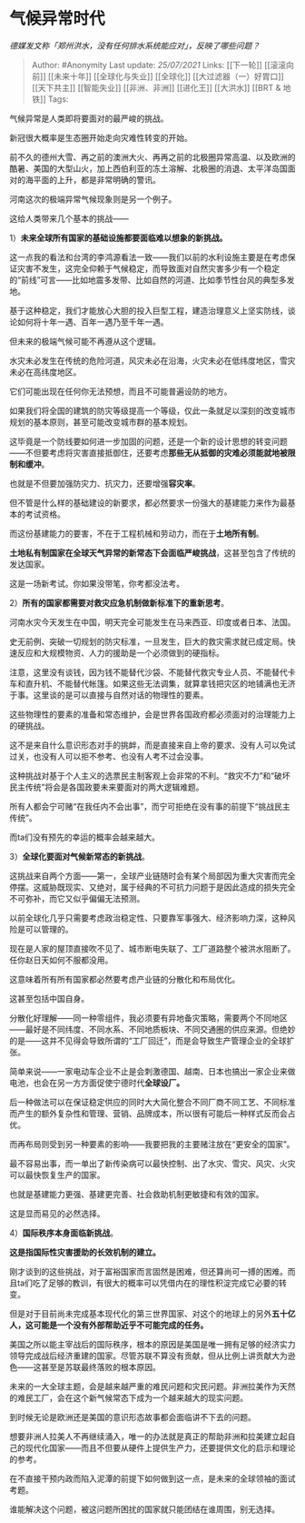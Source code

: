 # 气候异常时代
*德媒发文称「郑州洪水，没有任何排水系统能应对」，反映了哪些问题？*

> Author: #Anonymity 
Last update: *25/07/2021* 
Links: [[下一轮]] [[滚滚向前]] [[未来十年]] [[全球化与失业]] [[全球化]] [[大过滤器（一）好胃口]] [[天下共主]] [[智能失业]] [[非洲、非洲]] [[进化王]] [[大洪水]] [[BRT & 地铁]]
Tags:   



气候异常是人类即将要面对的最严峻的挑战。

新冠很大概率是生态圈开始走向灾难性转变的开始。

前不久的德州大雪、再之前的澳洲大火、再再之前的北极圈异常高温、以及欧洲的酷暑、美国的大型山火，加上西伯利亚的冻土溶解、北极圈的消退、太平洋岛国面对的海平面的上升，都是非常明确的警讯。

河南这次的极端异常气候现象则是另一个例子。

这给人类带来几个基本的挑战——

1）**未来全球所有国家的基础设施都要面临难以想象的新挑战。**

这一点我的看法和台湾的李鸿源看法一致——我们以前的水利设施主要是在考虑保证灾害不发生，这完全仰赖于气候稳定，而导致面对自然灾害多少有一个稳定的“前线”可言——比如地震多发带、比如自然的河道、比如季节性台风的典型多发地。

基于这种稳定，我们才能放心大胆的投入巨型工程，建造治理意义上坚实防线，谈论如何将十年一遇、百年一遇乃至千年一遇。

但未来的极端气候可能不再遵从这个逻辑。

水灾未必发生在传统的危险河道，风灾未必在沿海，火灾未必在低纬度地区，雪灾未必在高纬度地区。

它们可能出现在任何你无法预想，而且不可能普遍设防的地方。

如果我们将全国的建筑的防灾等级提高一个等级，仅此一条就足以深刻的改变城市规划的基本原则，甚至可能改变城市群的基本规划。

这毕竟是一个防线要如何进一步加固的问题，还是一个新的设计思想的转变问题——不但要考虑将灾害直接抵御住，还要考虑**那些无从抵御的灾难必须能就地被限制和缓冲**。

也就是不但要加强防灾力、抗灾力，还要增强**容灾率**。

但不管是什么样的基础建设的新要求，都必然要求一份强大的基建能力来作为最基本的考试资格。

而这份基建能力的要害，不在于工程机械和劳动力，而在于**土地所有制**。

**土地私有制国家在全球天气异常的新常态下会面临严峻挑战**，这甚至包含了传统的发达国家。

这是一场新考试。你如果没带笔，你考都没法考。

  

2）**所有的国家都需要对救灾应急机制做新标准下的重新思考**。

河南水灾今天发生在中国，明天完全可能发生在马来西亚、印度或者日本、法国。

史无前例、突破一切规划的防灾标准，一旦发生，巨大的救灾需求就已成定局。快速反应和大规模物资、人力的援助是一个必须做到的硬指标。

注意，这里没有谈钱，因为钱不能替代沙袋、不能替代救灾专业人员、不能替代卡车和直升机、不能替代帐篷。如果这些无法调集，就算拿钱把灾区的地铺满也无济于事。这里谈的是可以直接与自然对话的物理性的要素。

这些物理性的要素的准备和常态维护，会是世界各国政府都必须面对的治理能力上的硬挑战。

这不是来自什么意识形态对手的挑衅，而是直接来自上帝的要求、没有人可以免试过关，也没有人可以拒不参考、也没有人考不过会没事。

这种挑战对基于个人主义的选票民主制客观上会非常的不利。“救灾不力”和“破坏民主传统”将会是各国政要未来要面对的两大逻辑难题。

所有人都会宁可赌“在我任内不会出事”，而宁可拒绝在没有事的前提下“挑战民主传统”。

而ta们没有预先的幸运的概率会越来越大。

  

3）**全球化要面对气候新常态的新挑战**。

这挑战来自两个方面——第一，全球产业链随时会有某个局部因为重大灾害而完全停摆。这威胁既现实、又绝对，属于经典的不可抗力问题于是因此造成的损失完全不可弥补，而它又似乎偏偏无法预测。

以前全球化几乎只需要考虑政治稳定性、只要靠军事强大、经济影响力深，这种风险是可以管理的。

现在是人家的屋顶直接吹不见了、城市断电失联了、工厂道路整个被洪水阻断了。任你赵日天如何不服都没用。

这意味着所有所有国家都必然要考虑产业链的分散化和布局优化。

这甚至包括中国自身。

分散化好理解——同一种零组件，我必须要有异地备灾策略，需要两个不同地区——最好是不同纬度、不同水系、不同地质板块、不同交通圈的供应来源。但绝妙的是——这并不见得会导致所谓的“工厂回迁”，而是会导致生产管理企业的全球扩张。

简单来说——一家电动车企业不止是会刺激德国、越南、日本也搞出一家企业来做电池，也会在另一方方面促使宁德时代**全球设厂。**

后一种做法可以在保证稳定供应的同时大大简化整合不同厂商不同工艺、不同标准而产生的额外复杂性和管理、营销、品牌成本，所以很有可能后一种样式反而会占优。

而再布局则受到另一种要素的影响——我要把我的主要赌注放在“更安全的国家”。

最不容易出事，而一单出了新传染病可以最快控制、出了水灾、雪灾、风灾、火灾可以最快恢复生产的国家。

也就是基建能力更强、基建更完善、社会救助机制更敏捷和有效的国家。

这是显而易见的必然选择。

4）**国际秩序本身面临新挑战**。

**这是指国际性灾害援助的长效机制的建立。**

刚才谈到的这些挑战，对于富裕国家而言固然是困难，但还算尚可一搏的困难。而且ta们吃了足够的教训，有很大的概率可以凭借内在的理性积淀完成它必要的转变。

但是对于目前尚未完成基本现代化的第三世界国家、对这个的地球上的另外**五十亿人，这可能是一个没有外部帮助近乎不可能完成的任务。**

美国之所以能主宰战后的国际秩序，根本的原因是美国是唯一拥有足够的经济实力领导完成战后经济重建的国家。尽管苏联不算没有贡献，但从比例上讲贡献大为逊色——这甚至是苏联最终落败的根本原因。

未来的一大全球主题，会是越来越严重的难民问题和灾民问题。非洲拉美作为天然的难民工厂，会在这个新气候常态下成为一个越来越大的现实问题。

到时候无论是欧洲还是美国的意识形态故事都会面临讲不下去的问题。

想要非洲人拉美人不再继续涌入，唯一的办法就是真正的帮助非洲和拉美建立起自己的现代化国家——而且不但要从硬件上提供生产力，还要提供文化的启示和理论的参考。

在不直接干预内政而陷入泥潭的前提下如何做到这一点，是未来的全球领袖的面试考题。

谁能解决这个问题，被这问题所困扰的国家就只能团结在谁周围，别无选择。